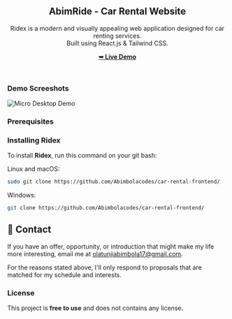 <div align="center">
  <h2 align="center">AbimRide - Car Rental Website</h2>

 Ridex is a modern and visually appealing web application designed for car renting services. <br/> Built using React.js &amp; Tailwind CSS. <br/>

  <a href="https://car-rental-frontend-git-main-abimbola-olatunjis-projects.vercel.app/"><strong>➥ Live Demo</strong></a>

</div>

<br />

### Demo Screeshots

![Micro Desktop Demo](./readme-images/readme.jpg "Desktop Demo")

### Prerequisites



### Installing Ridex

To install **Ridex**, run this command on your git bash:

Linux and macOS:

```bash
sudo git clone https://github.com/Abimbolacodes/car-rental-frontend/
```

Windows:

```bash
git clone https://github.com/Abimbolacodes/car-rental-frontend/
```

## 💬 Contact

If you have an offer, opportunity, or introduction that might make my life more interesting, email me at olatunjiabimbola17@gmail.com.

For the reasons stated above, I'll only respond to proposals that are matched for my schedule and interests.

### License

This project is **free to use** and does not contains any license.
